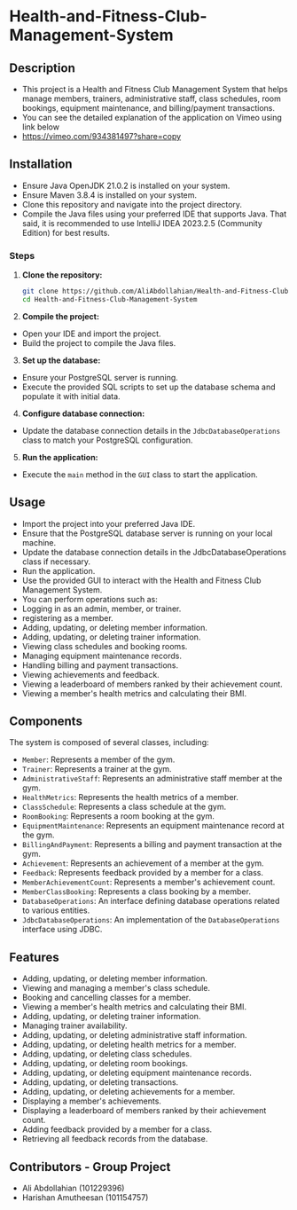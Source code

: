 # Health-and-Fitness-Club-Management-System

## Description

- This project is a Health and Fitness Club Management System that helps manage members, trainers, administrative staff, class schedules, room bookings, equipment maintenance, and billing/payment transactions.
- You can see the detailed explanation of the application on Vimeo using link below
- https://vimeo.com/934381497?share=copy

## Installation
- Ensure Java OpenJDK 21.0.2 is installed on your system. 
- Ensure Maven 3.8.4 is installed on your system.
- Clone this repository and navigate into the project directory.
- Compile the Java files using your preferred IDE that supports Java. That said, it is recommended to use IntelliJ IDEA 2023.2.5 (Community Edition) for best results. 


### Steps
1. **Clone the repository:** 
   ```bash
   git clone https://github.com/AliAbdollahian/Health-and-Fitness-Club-Management-System.git
   cd Health-and-Fitness-Club-Management-System

2. **Compile the project:**
- Open your IDE and import the project.
- Build the project to compile the Java files.

3. **Set up the database:**
- Ensure your PostgreSQL server is running.
- Execute the provided SQL scripts to set up the database schema and populate it with initial data.

4. **Configure database connection:**
- Update the database connection details in the `JdbcDatabaseOperations` class to match your PostgreSQL configuration.

5. **Run the application:**
- Execute the `main` method in the `GUI` class to start the application.

## Usage 
- Import the project into your preferred Java IDE.
- Ensure that the PostgreSQL database server is running on your local machine.
- Update the database connection details in the JdbcDatabaseOperations class if necessary.
- Run the application.
- Use the provided GUI to interact with the Health and Fitness Club Management System.
- You can perform operations such as:
- Logging in as an admin, member, or trainer.
- registering as a member.
- Adding, updating, or deleting member information.
- Adding, updating, or deleting trainer information.
- Viewing class schedules and booking rooms.
- Managing equipment maintenance records.
- Handling billing and payment transactions.
- Viewing achievements and feedback.
- Viewing a leaderboard of members ranked by their achievement count.
- Viewing a member's health metrics and calculating their BMI.

## Components

The system is composed of several classes, including:

- `Member`: Represents a member of the gym.
- `Trainer`: Represents a trainer at the gym.
- `AdministrativeStaff`: Represents an administrative staff member at the gym.
- `HealthMetrics`: Represents the health metrics of a member.
- `ClassSchedule`: Represents a class schedule at the gym.
- `RoomBooking`: Represents a room booking at the gym.
- `EquipmentMaintenance`: Represents an equipment maintenance record at the gym.
- `BillingAndPayment`: Represents a billing and payment transaction at the gym.
- `Achievement`: Represents an achievement of a member at the gym.
- `Feedback`: Represents feedback provided by a member for a class.
- `MemberAchievementCount`: Represents a member's achievement count.
- `MemberClassBooking`: Represents a class booking by a member.
- `DatabaseOperations`: An interface defining database operations related to various entities.
- `JdbcDatabaseOperations`: An implementation of the `DatabaseOperations` interface using JDBC.

## Features

- Adding, updating, or deleting member information.
- Viewing and managing a member's class schedule.
- Booking and cancelling classes for a member.
- Viewing a member's health metrics and calculating their BMI.
- Adding, updating, or deleting trainer information.
- Managing trainer availability.
- Adding, updating, or deleting administrative staff information.
- Adding, updating, or deleting health metrics for a member.
- Adding, updating, or deleting class schedules.
- Adding, updating, or deleting room bookings.
- Adding, updating, or deleting equipment maintenance records.
- Adding, updating, or deleting transactions.
- Adding, updating, or deleting achievements for a member.
- Displaying a member's achievements.
- Displaying a leaderboard of members ranked by their achievement count.
- Adding feedback provided by a member for a class.
- Retrieving all feedback records from the database.

## Contributors - Group Project
- Ali Abdollahian (101229396) 
- Harishan Amutheesan (101154757)

